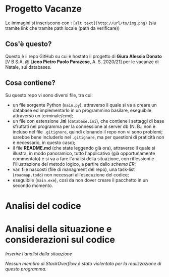 # Progetto Vacanze
Le immagini si inseriscono con `![alt text](http://url/to/img.png)` (sia tramite link che tramite path locale (path da verificare))
## Cos'è questo?
Questo è il repo GitHub su cui è hostato il progetto di **Giura Alessio Donato** [V B S.A. @ __Liceo Pietro Paolo Parazese__, A. S. 2020/21] per le vacanze di Natale, sui databases.

## Cosa contiene?
Su questo repo vi sono diversi file, tra cui:
* un file sorgente Python (`main.py`), attraverso il quale si va a creare un database ed implementarlo in un programmino basilare, eseguibile attraverso un terminale/cmd;
* un file con estensione **.ini** (`database.ini`), che contiene i settaggi di base sfruttati nel programma per la connessione al server db (N. B.: non è incluso nel file `.gitignore`, quindi clonando il repo non vi sono problemi; sarebbe bene includerlo nel `.gitignore`, ma per questioni di praticità non è necessario, in questo caso);
* il file **README.md** (che state leggendo già ora), attraverso il quale si illustra, in modo panoramico, tutto l'applicativo (già opportunamente commentato) e si va a fare l'analisi della situazione, con riflessioni e l'illustrazione del metodo logico, a partire dallo _schema ER_;
* vari file nascosti (file di managment del repo), una task-list (`roadmap.todo`) non necessari all'esecuzione del codice;
* eseguibile (`main.exe`), così da non dover creare il pacchetto in un secondo momento.

# Analisi del codice

# Analisi della situazione e considerazioni sul codice
_Inserire l'analisi della situazione_

_Nessun membro di StackOverflow è stato violentato per la realizzazione di questo programma._
